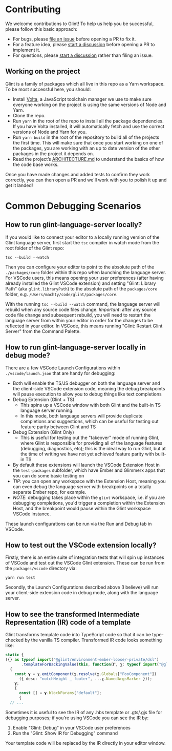 # Contributing

We welcome contributions to Glint! To help us help you be successful, please follow this basic approach:

- For bugs, please [file an issue](https://github.com/typed-ember/glint/issues/new) before opening a PR to fix it.
- For a feature idea, please [start a discussion](https://github.com/typed-ember/glint/discussions/categories/ideas) before opening a PR to implement it.
- For questions, please [start a discussion](https://github.com/typed-ember/glint/discussions/categories/q-a) rather than filing an issue.

## Working on the project

Glint is a family of packages which all live in this repo as a Yarn workspace. To be most successful here, you should:

- Install [Volta](https://volta.sh), a JavaScript toolchain manager we use to make sure everyone working on the project is using the same versions of Node and Yarn.
- Clone the repo.
- Run `yarn` in the root of the repo to install all the package dependencies. If you have Volta installed, it will automatically fetch and use the correct versions of Node and Yarn for you.
- Run `yarn build` in the root of the repository to build all of the projects the first time. This will make sure that once you start working on one of the packages, you are working with an up to date version of the other packages in the project it depends on.
- Read the project’s [ARCHITECTURE.md](./ARCHITECTURE.md) to understand the basics of how the code base works.

Once you have made changes and added tests to confirm they work correctly, you can then open a PR and we'll work with you to polish it up and get it landed!

# Common Debugging Scenarios

## How to run glint-language-server locally?

If you would like to connect your editor to a locally running version of the Glint language server, first start the `tsc` compiler in watch mode from the root folder of the Glint repo:

```
tsc --build --watch
```

Then you can configure your editor to point to the absolute path of the `./packages/core` folder within this repo when launching the language server. For VSCode users, this means opening your user preferences (after having already installed the Glint VSCode extension) and setting "Glint: Library Path" (aka `glint.libraryPath`) to the absolute path of the `packages/core` folder, e.g. `/Users/machty/code/glint/packages/core`.

With the running `tsc --build --watch` command, the language server will rebuild when any source code files change. _Important_: after any source code file change and subsequent rebuild, you will need to restart the language server from within your editor in order for the changes to be reflected in your editor. In VSCode, this means running "Glint: Restart Glint Server" from the Command Palette.

## How to run glint-language-server locally in debug mode?

There are a few VSCode Launch Configurations within `./vscode/launch.json` that are handy for debugging:

- Both will enable the TS/JS debugger on both the language server and the client-side VSCode extension code, meaning the debug breakpoints will pause execution to allow you to debug things like text completions
- Debug Extension (Glint + TS)
  - This spins up a VSCode window with both Glint and the built-in TS language server running.
  - In this mode, both language servers will provide duplicate completions and suggestions, which can be useful for testing out feature parity between Glint and TS
- Debug Extension (Glint Only)
  - This is useful for testing out the "takeover" mode of running Glint, where Glint is responsible for providing all of the language features (debugging, diagnostics, etc); this is the ideal way to run Glint, but at the time of writing we have not yet achieved feature parity with built-in TS
- By default these extensions will launch the VSCode Extension Host in the `test-packages` subfolder, which have Ember and Glimmerx apps that you can do some basic testing on
- _TIP_: you can open any workspace with the Extension Host, meaning you can even debug the language server with breakpoints on a totally separate Ember repo, for example.
- _NOTE_: debugging takes place within the `glint` workspace, i.e. if you are debugging completions, you'd trigger a completion within the Extension Host, and the breakpoint would pause within the Glint workspace VSCode instance.

These launch configurations can be run via the Run and Debug tab in VSCode.

## How to test out the VSCode extension locally?

Firstly, there is an entire suite of integration tests that will spin up instances of VSCode and test out the VSCode Glint extension. These can be run from the `packages/vscode` directory via:

```
yarn run test
```

Secondly, the Launch Configurations described above (I believe) will run your client-side extension code in debug mode, along with the language server.

## How to see the transformed Intermediate Representation (IR) code of a template

Glint transforms template code into TypeScript code so that it can be type-checked by the vanilla TS compiler. Transformed IR code looks something like:

```ts
static {
({} as typeof import("@glint/environment-ember-loose/-private/dsl")
       .templateForBackingValue(this, function(𝚪, χ: typeof import("@glint/environment-ember-loose/-private/dsl")) {
  {
    const 𝛄 = χ.emitComponent(χ.resolve(χ.Globals["FooComponent"])
      ({ desc: "notchHeight _ footer", ...χ.NamedArgsMarker }));
    𝛄;
    {
      const [] = 𝛄.blockParams["default"];
      {
  // ...
```

Sometimes it is useful to see the IR of any .hbs template or .gts/.gjs file for debugging purposes; if you're using VSCode you can see the IR by:

1. Enable "Glint: Debug" in your VSCode user preferences
2. Run the "Glint: Show IR for Debugging" command

Your template code will be replaced by the IR directly in your editor window.

